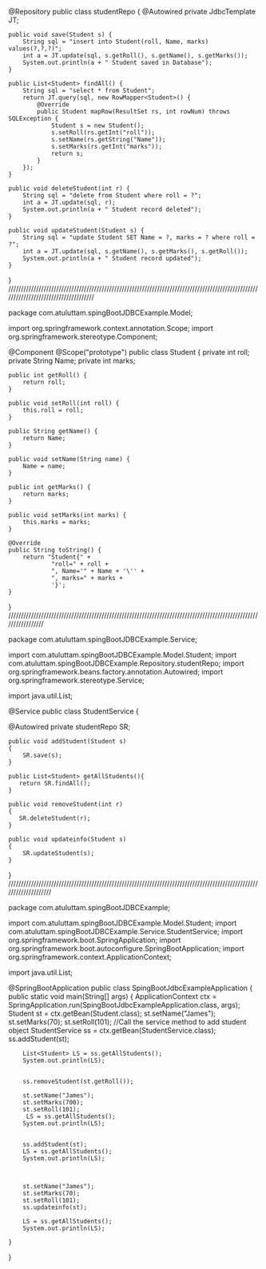 @Repository
public class studentRepo {
    @Autowired
    private JdbcTemplate JT;

    public void save(Student s) {
        String sql = "insert into Student(roll, Name, marks) values(?,?,?)";
        int a = JT.update(sql, s.getRoll(), s.getName(), s.getMarks());
        System.out.println(a + " Student saved in Database");
    }

    public List<Student> findAll() {
        String sql = "select * from Student";
        return JT.query(sql, new RowMapper<Student>() {
            @Override
            public Student mapRow(ResultSet rs, int rowNum) throws SQLException {
                Student s = new Student();
                s.setRoll(rs.getInt("roll"));
                s.setName(rs.getString("Name"));
                s.setMarks(rs.getInt("marks"));
                return s;
            }
        });
    }

    public void deleteStudent(int r) {
        String sql = "delete from Student where roll = ?";
        int a = JT.update(sql, r);
        System.out.println(a + " Student record deleted");
    }

    public void updateStudent(Student s) {
        String sql = "update Student SET Name = ?, marks = ? where roll = ?";
        int a = JT.update(sql, s.getName(), s.getMarks(), s.getRoll());
        System.out.println(a + " Student record updated");
    }
}
/////////////////////////////////////////////////////////////////////////////////////////////////////////////////////////////////////

package com.atuluttam.spingBootJDBCExample.Model;


import org.springframework.context.annotation.Scope;
import org.springframework.stereotype.Component;

@Component
@Scope("prototype")
public class Student {
    private int roll;
    private String Name;
    private int marks;


    public int getRoll() {
        return roll;
    }

    public void setRoll(int roll) {
        this.roll = roll;
    }

    public String getName() {
        return Name;
    }

    public void setName(String name) {
        Name = name;
    }

    public int getMarks() {
        return marks;
    }

    public void setMarks(int marks) {
        this.marks = marks;
    }

    @Override
    public String toString() {
        return "Student{" +
                "roll=" + roll +
                ", Name='" + Name + '\'' +
                ", marks=" + marks +
                '}';
    }
}
/////////////////////////////////////////////////////////////////////////////////////////////////////////////////

package com.atuluttam.spingBootJDBCExample.Service;

import com.atuluttam.spingBootJDBCExample.Model.Student;
import com.atuluttam.spingBootJDBCExample.Repository.studentRepo;
import org.springframework.beans.factory.annotation.Autowired;
import org.springframework.stereotype.Service;

import java.util.List;

@Service
public class StudentService {

   @Autowired
   private studentRepo SR;

    public void addStudent(Student s)
    {
        SR.save(s);
    }

    public List<Student> getAllStudents(){
       return SR.findAll();
    }

    public void removeStudent(int r)
    {
       SR.deleteStudent(r);
    }

    public void updateinfo(Student s)
    {
        SR.updateStudent(s);
    }


}
////////////////////////////////////////////////////////////////////////////////////////////////////////////////////

package com.atuluttam.spingBootJDBCExample;

import com.atuluttam.spingBootJDBCExample.Model.Student;
import com.atuluttam.spingBootJDBCExample.Service.StudentService;
import org.springframework.boot.SpringApplication;
import org.springframework.boot.autoconfigure.SpringBootApplication;
import org.springframework.context.ApplicationContext;

import java.util.List;

@SpringBootApplication
public class SpingBootJdbcExampleApplication {
	public static void main(String[] args) {
	ApplicationContext ctx = 	SpringApplication.run(SpingBootJdbcExampleApplication.class, args);
		Student st = ctx.getBean(Student.class);
		st.setName("James");
		st.setMarks(70);
		st.setRoll(101);
        //Call the service method to add student object
		StudentService ss = ctx.getBean(StudentService.class);
		ss.addStudent(st);

		List<Student> LS = ss.getAllStudents();
		System.out.println(LS);


		ss.removeStudent(st.getRoll());

		st.setName("James");
		st.setMarks(700);
		st.setRoll(101);
		 LS = ss.getAllStudents();
		System.out.println(LS);


		ss.addStudent(st);
		LS = ss.getAllStudents();
		System.out.println(LS);



		st.setName("James");
		st.setMarks(70);
		st.setRoll(101);
		ss.updateinfo(st);

		LS = ss.getAllStudents();
		System.out.println(LS);

	}
}

